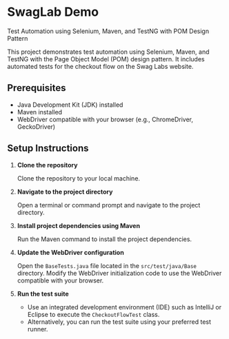 # SwagLab Demo
Test Automation using Selenium, Maven, and TestNG with POM Design Pattern

This project demonstrates test automation using Selenium, Maven, and TestNG with the Page Object Model (POM) design pattern. It includes automated tests for the checkout flow on the Swag Labs website.

## Prerequisites

- Java Development Kit (JDK) installed
- Maven installed
- WebDriver compatible with your browser (e.g., ChromeDriver, GeckoDriver)

## Setup Instructions

1. **Clone the repository**

   Clone the repository to your local machine.

2. **Navigate to the project directory**

   Open a terminal or command prompt and navigate to the project directory.

3. **Install project dependencies using Maven**

   Run the Maven command to install the project dependencies.

4. **Update the WebDriver configuration**

   Open the `BaseTests.java` file located in the `src/test/java/Base` directory. Modify the WebDriver initialization code to use the WebDriver compatible with your browser.

5. **Run the test suite**

   - Use an integrated development environment (IDE) such as IntelliJ or Eclipse to execute the `CheckoutFlowTest` class.
   - Alternatively, you can run the test suite using your preferred test runner.

